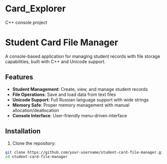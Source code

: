 # Card_Explorer
C++ console project

# Student Card File Manager

A console-based application for managing student records with file storage capabilities, built with C++ and Unicode support.

## Features

- **Student Management**: Create, view, and manage student records
- **File Operations**: Save and load data from text files
- **Unicode Support**: Full Russian language support with wide strings
- **Memory Safe**: Proper memory management with manual allocation/deallocation
- **Console Interface**: User-friendly menu-driven interface

## Installation

1. Clone the repository:
```bash
git clone https://github.com/your-username/student-card-file-manager.git
cd student-card-file-manager
